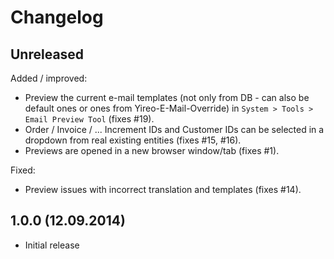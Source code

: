 Changelog
=========

Unreleased
-----

Added / improved:

* Preview the current e-mail templates (not only from DB - can also be default
  ones or ones from Yireo-E-Mail-Override) in `System > Tools > Email Preview
  Tool` (fixes #19).
* Order / Invoice / ... Increment IDs and Customer IDs can be selected in a dropdown
  from real existing entities (fixes #15, #16).
* Previews are opened in a new browser window/tab (fixes #1).

Fixed:

* Preview issues with incorrect translation and templates (fixes #14).

1.0.0 (12.09.2014)
-----

* Initial release
